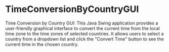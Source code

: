 # TimeConversionByCountryGUI
Time Conversion by Country GUI:  This Java Swing application provides a user-friendly graphical interface to convert the current time from the local time zone to the time zones of selected countries. It allows users to select a country from a dropdown list and click the "Convert Time" button to see the current time in the chosen country.
